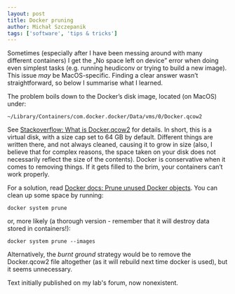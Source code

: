 ```yaml
---
layout: post
title: Docker pruning
author: Michał Szczepanik
tags: ['software', 'tips & tricks']
---
```


Sometimes (especially after I have been messing around with many different containers) I get the „No space left on device” error when doing even simplest tasks (e.g. running heudiconv or trying to build a new image).
This issue _may_ be MacOS-specific.
Finding a clear answer wasn’t straightforward, so below I summarise what I learned.

The problem boils down to the Docker’s disk image, located (on MacOS) under:
```
~/Library/Containers/com.docker.docker/Data/vms/0/Docker.qcow2
```

See  [Stackoverflow: What is Docker.qcow2](https://stackoverflow.com/questions/49887747/what-is-docker-qcow2) for details.
In short, this is a virtual disk, with a size cap set to 64 GB by default.
Different things are written there, and not always cleaned, causing it to grow in size (also, I believe that for complex reasons, the space taken on your disk does not necessarily reflect the size of the contents).
Docker is conservative when it comes to removing things.
If it gets filled to the brim, your containers can’t work properly.

For a solution, read  [Docker docs: Prune unused Docker objects](https://docs.docker.com/config/pruning/).
You can clean up some space by running:
```
docker system prune
```
or, more likely (a thorough version - remember that it will destroy data stored in containers!):
```
docker system prune --images
```

Alternatively, the _burnt ground_ strategy would be to remove the Docker.qcow2 file altogether (as it will rebuild next time docker is used), but it seems unnecessary.

Text initially published on my lab's forum, now nonexistent.
